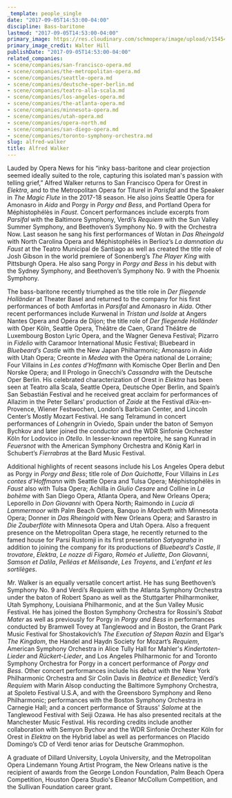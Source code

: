 ```yaml
---
_template: people_single
date: "2017-09-05T14:53:00-04:00"
discipline: Bass-baritone
lastmod: "2017-09-05T14:53:00-04:00"
primary_image: https://res.cloudinary.com/schmopera/image/upload/v1545409169/media/webhook-uploads/1504637257318/Alfred%2520Walker%2520Square_o.jpg.jpg
primary_image_credit: Walter Hill
publishDate: "2017-09-05T14:53:00-04:00"
related_companies:
- scene/companies/san-francisco-opera.md
- scene/companies/the-metropolitan-opera.md
- scene/companies/seattle-opera.md
- scene/companies/deutsche-oper-berlin.md
- scene/companies/teatro-alla-scala.md
- scene/companies/los-angeles-opera.md
- scene/companies/the-atlanta-opera.md
- scene/companies/minnesota-opera.md
- scene/companies/utah-opera.md
- scene/companies/opera-north.md
- scene/companies/san-diego-opera.md
- scene/companies/toronto-symphony-orchestra.md
slug: alfred-walker
title: Alfred Walker
---
```


Lauded by Opera News for his “inky bass-baritone and clear projection seemed ideally suited to the role, capturing this isolated man's passion with telling grief,” Alfred Walker returns to San Francisco Opera for Orest in *Elektra*, and to the Metropolitan Opera for Titurel in *Parisfal* and the Speaker in *The Magic Flute* in the 2017-18 season. He also joins Seattle Opera for Amonasro in *Aida* and Porgy in *Porgy and Bess*, and Portland Opera for Méphistophélès in *Faust*. Concert performances include excerpts from *Parsifal* with the Baltimore Symphony, Verdi’s *Requiem* with the Sun Valley Summer Symphony, and Beethoven’s Symphony No. 9 with the Orchestra Now. Last season he sang his first performances of Wotan in *Das Rheingold* with North Carolina Opera and Méphistophélès in Berlioz’s *La damnation du Faust* at the Teatro Municipal de Santiago as well as created the title role of Josh Gibson in the world premiere of Sonenberg’s *The Player King* with Pittsburgh Opera. He also sang Porgy in *Porgy and Bess* in his debut with the Sydney Symphony, and Beethoven’s Symphony No. 9 with the Phoenix Symphony. 

The bass-baritone recently triumphed as the title role in *Der fliegende Holländer* at Theater Basel and returned to the company for his first performances of both Amfortas in *Parsifal* and Amonasro in *Aida*. Other recent performances include Kurwenal in *Tristan und Isolde* at Angers Nantes Opera and Opéra de Dijon; the title role of *Der fliegende Holländer* with Oper Köln, Seattle Opera, Théâtre de Caen, Grand Théâtre de Luxembourg Boston Lyric Opera, and the Wagner Geneva Festival; Pizarro in *Fidelio* with Caramoor International Music Festival; Bluebeard in *Bluebeard’s Castle* with the New Japan Philharmonic; Amonasro in *Aida* with Utah Opera; Creonte in *Medea* with the Opéra national de Lorraine; Four Villains in *Les contes d’Hoffmann* with Komische Oper Berlin and Den Norske Opera; and Il Prologo in Gnecchi’s *Cassandra* with the Deutsche Oper Berlin. His celebrated characterization of Orest in *Elektra* has been seen at Teatro alla Scala, Seattle Opera, Deutsche Oper Berlin, and Spain’s San Sebastián Festival and he received great acclaim for performances of Allazim in the Peter Sellars’ production of *Zaide* at the Festival d’Aix-en-Provence, Wiener Festwochen, London’s Barbican Center, and Lincoln Center’s Mostly Mozart Festival. He sang Telramund in concert performances of *Lohengrin* in Oviedo, Spain under the baton of Semyon Bychkov and later joined the conductor and the WDR Sinfonie Orchester Köln for Lodovico in *Otello*. In lesser-known repertoire, he sang Kunrad in *Feuersnot* with the American Symphony Orchestra and König Karl in Schubert’s *Fierrabras* at the Bard Music Festival.

Additional highlights of recent seasons include his Los Angeles Opera debut as Porgy in *Porgy and Bess*; title role of *Don Quichotte*, Four Villains in *Les contes d'Hoffmann* with Seattle Opera and Tulsa Opera; Méphistophélès in *Faust* also with Tulsa Opera; Achilla in *Giulio Cesare* and Colline in *La bohème* with San Diego Opera, Atlanta Opera, and New Orleans Opera; Leporello in *Don Giovanni* with Opera North; Raimondo in *Lucia di Lammermoor* with Palm Beach Opera, Banquo in *Macbeth* with Minnesota Opera; Donner in *Das Rheingold* with New Orleans Opera; and Sarastro in *Die Zauberflöte* with Minnesota Opera and Utah Opera. Also a frequent presence on the Metropolitan Opera stage, he recently returned to the famed house for Parsi Rustomji in its first presentation *Satyagraha* in addition to joining the company for its productions of *Bluebeard’s Castle*, *Il trovatore*, *Elektra*, *Le nozze di Figaro*, *Roméo et Juliette*, *Don Giovanni*, *Samson et Dalila*, *Pelléas et Mélisande*, *Les Troyens*, and *L'enfant et les sortilèges*.

Mr. Walker is an equally versatile concert artist. He has sung Beethoven’s Symphony No. 9 and Verdi’s *Requiem* with the Atlanta Symphony Orchestra under the baton of Robert Spano as well as the Stuttgarter Philharmoniker, Utah Symphony, Louisiana Philharmonic, and at the Sun Valley Music Festival. He has joined the Boston Symphony Orchestra for Rossini’s *Stabat Mater* as well as previously for Porgy in *Porgy and Bess* in performances conducted by Bramwell Tovey at Tanglewood and in Boston, the Grant Park Music Festival for Shostakovich’s *The Execution of Stepan Razin* and Elgar’s *The Kingdom*, the Handel and Haydn Society for Mozart’s *Requiem*, American Symphony Orchestra in Alice Tully Hall for Mahler's *Kindertoten-Lieder* and *Rückert-Lieder*, and Los Angeles Philharmonic for and Toronto Symphony Orchestra for Porgy in a concert performance of *Porgy and Bess*. Other concert performances include his debut with the New York Philharmonic Orchestra and Sir Colin Davis in *Beatrice et Benedict*; Verdi’s *Requiem* with Marin Alsop conducting the Baltimore Symphony Orchestra, at Spoleto Festival U.S.A, and with the Greensboro Symphony and Reno Philharmonic; performances with the Boston Symphony Orchestra in Carnegie Hall; and a concert performance of Strauss' *Salome* at the Tanglewood Festival with Seiji Ozawa. He has also presented recitals at the Manchester Music Festival. His recording credits include another collaboration with Semyon Bychov and the WDR Sinfonie Orchester Köln for Orest in *Elektra* on the Hybrid label as well as performances on Placido Domingo’s CD of Verdi tenor arias for Deutsche Grammophon.

A graduate of Dillard University, Loyola University, and the Metropolitan Opera Lindemann Young Artist Program, the New Orleans native is the recipient of awards from the George London Foundation, Palm Beach Opera Competition, Houston Opera Studio's Eleanor McCollum Competition, and the Sullivan Foundation career grant.
